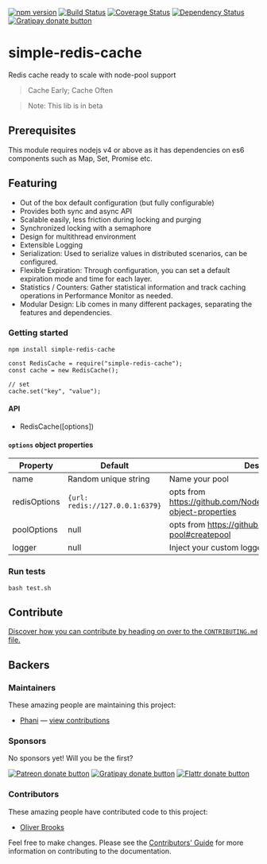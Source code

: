 [![npm version](http://img.shields.io/npm/v/simple-redis-cache.svg?style=flat-square)](https://npmjs.org/package/simple-redis-cache)
[![Build Status](https://travis-ci.org/pasupulaphani/simple-redis-cache.svg?branch=master)](https://travis-ci.org/pasupulaphani/simple-redis-cache)
[![Coverage Status](https://coveralls.io/repos/github/pasupulaphani/simple-redis-cache/badge.svg?branch=master)](https://coveralls.io/github/pasupulaphani/simple-redis-cache?branch=master)
[![Dependency Status](https://www.versioneye.com/user/projects/583c520dd2d44d003fb603be/badge.svg?style=flat-square)](https://www.versioneye.com/user/projects/583c520dd2d44d003fb603be)
[![Gratipay donate button](https://img.shields.io/badge/gratipay-donate-yellow.svg?style=flat-square)](https://gratipay.com/simple-redis-cache/)

# simple-redis-cache
Redis cache ready to scale with node-pool support

> Cache Early; Cache Often

> Note: This lib is in beta

## Prerequisites

This module requires nodejs v4 or above as it has dependencies on es6 components such as Map, Set, Promise etc.

## Featuring
- Out of the box default configuration (but fully configurable)
- Provides both sync and async API
- Scalable easily, less friction during locking and purging
- Synchronized locking with a semaphore
- Design for multithread environment
- Extensible Logging
- Serialization: Used to serialize values in distributed scenarios, can be configured.
- Flexible Expiration: Through configuration, you can set a default expiration mode and time for each layer.
- Statistics / Counters: Gather statistical information and track caching operations in Performance Monitor as needed.
- Modular Design: Lib comes in many different packages, separating the features and dependencies.

### Getting started

    npm install simple-redis-cache

    const RedisCache = require("simple-redis-cache");
    const cache = new RedisCache();

    // set
    cache.set("key", "value");

#### API

- RedisCache([options])

#### `options` object properties

| Property  | Default   | Description |
|-----------|-----------|-------------|
| name      | Random unique string | Name your pool |
| redisOptions      | ```{url: redis://127.0.0.1:6379}```      | opts from  https://github.com/NodeRedis/node_redis#options-object-properties |
| poolOptions      | null      | opts from https://github.com/coopernurse/node-pool#createpool |
| logger       | null      | Inject your custom logger |

### Run tests

    bash test.sh

## Contribute

[Discover how you can contribute by heading on over to the `CONTRIBUTING.md` file.](https://github.com/pasupulaphani/simple-redis-cache/blob/master/CONTRIBUTING.md)

## Backers

### Maintainers

These amazing people are maintaining this project:

*   [Phani](https://github.com/pasupulaphani) — [view contributions](https://github.com/pasupulaphani/simple-redis-cache/commits?author=pasupulaphani)

### Sponsors

No sponsors yet! Will you be the first?

[![Patreon donate button](https://img.shields.io/badge/patreon-donate-yellow.svg)](http://patreon.com/phaninder "Donate to this project using Patreon")
[![Gratipay donate button](https://img.shields.io/badge/gratipay-donate-yellow.svg)](https://gratipay.com/~pasupulaphani/ "Donate weekly to this project using Gratipay")
[![Flattr donate button](https://img.shields.io/badge/flattr-donate-yellow.svg)](https://flattr.com/profile/pasupulaphani "Donate to this project using Flattr")
<!-- [![PayPal donate button](https://img.shields.io/badge/paypal-donate-yellow.svg)](https://phaninder.com/paypal "Donate to this project using Paypal") -->
<!-- [![Bitcoin donate button](https://img.shields.io/badge/bitcoin-donate-yellow.svg)](https://phaninder.com/bitcoin "Donate once-off to this project using Bitcoin") -->
<!-- [![Wishlist browse button](https://img.shields.io/badge/wishlist-donate-yellow.svg)](https://phaninder.com/wishlist "Buy an item on our wishlist for us") -->

### Contributors

These amazing people have contributed code to this project:

*   [Oliver Brooks](https://github.com/oliverbrooks)

Feel free to make changes. Please see the [Contributors' Guide](https://github.com/pasupulaphani/simple-redis-cache/blob/master/CONTRIBUTING.md) for more information on contributing to the documentation.
